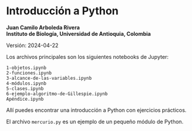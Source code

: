 # Introducción a Python

**Juan Camilo Arboleda Rivera**  
**Instituto de Biología, Universidad de Antioquia, Colombia**

Versión: 2024-04-22

Los archivos principales son los siguientes notebooks de Jupyter:

```
1-objetos.ipynb
2-funciones.ipynb
3-alcance-de-las-variables.ipynb
4-módulos.ipynb
5-clases.ipynb
6-ejemplo-algoritmo-de-Gillespie.ipynb
Apéndice.ipynb
```

Allí puedes encontrar una introducción a Python con ejercicios prácticos.

El archivo `mercurio.py` es un ejemplo de un pequeño módulo de Python.
